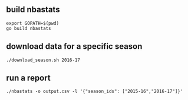
## build nbastats
```
export GOPATH=$(pwd)
go build nbastats
```

## download data for a specific season
```
./download_season.sh 2016-17
```

## run a report
```
./nbastats -o output.csv -l '{"season_ids": ["2015-16","2016-17"]}'
```

